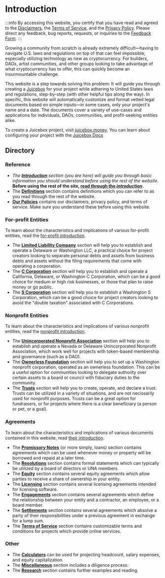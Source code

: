 # Introduction

:::info
By accessing this website, you certify that you have read and agreed to the [Disclaimers](/legal/policies/disclaimers.md), the [Terms of Service](/legal/policies/terms-of-service.md), and the [Privacy Policy](/legal/policies/privacy-policy.md). Please direct any feedback, bug reports, requests, or inquiries to the [Feedback Form](https://w925cbk0d44.typeform.com/to/v1uWhA75).
:::

Growing a community from scratch is already extremely difficult—having to navigate U.S. laws and regulations on top of that can feel impossible, especially utilizing technology as new as cryptocurrency. For builders, DAOs, artist communities, and other groups looking to take advantage of what cryptocurrency has to offer, this can quickly become an insurmountable challenge.

This website is a step towards solving this problem: It will guide you through creating a [Juicebox](/legal/intro/start.md#what-is-juicebox) for your project while adhering to United States laws and regulations, step-by-step (with other helpful tips along the way). In specific, this website will automatically customize and format vetted legal documents based on simple inputs—in some cases, only your project's name and a date. The documents cover a variety of use-cases and applications for individuals, DAOs, communities, and profit-seeking entities alike.

To create a Juicebox project, visit [juicebox.money](https://juicebox.money/create). You can learn about configuring your project with the [Juicebox Docs](https://info.juicebox.money/user)

## Directory

### Reference

- _The [**Introduction**](/legal/intro/README.md) section (you are here) will guide you through basic information you should understand before using the rest of the website._ **Before using the rest of the site, [read through the _introduction_](/legal/intro/start.md).**
- The [**Definitions**](/legal/definitions/README.md) section contains definitions which you can refer to as you read through the rest of the website.
- [**Our Policies**](/legal/policies/README.md) contains our disclaimers, privacy policy, and terms of service. Make sure you understand these before using this website.

### For-profit Entities

To learn about the characteristics and implications of various for-profit entities, read the [for-profit introduction](/legal/intro/for-profit.md).

- The [**Limited Liability Company**](/legal/llcs/README.md) section will help you to establish and operate a Delaware or Washington LLC, a practical choice for project creators looking to separate personal debts and assets from business debts and assets without the filing requirements that come with operating a corporation.
- The [**C Corporation**](/legal/ccorp/README.md) section will help you to establish and operate a California, Delaware, or Washington C Corporation, which can be a good choice for medium or high risk businesses, or those that plan to raise money or go public.
- The [**S Corporation**](/legal/scorp/README.md) section will help you to establish a Washington S Corporation, which can be a good choice for project creators looking to avoid the "double taxation" associated with C Corporations.

### Nonprofit Entities

To learn about the characteristics and implications of various nonprofit entities, read the [nonprofit introduction](/legal/intro/nonprofit.md).

- The [**Unincorporated Nonprofit Association**](/legal/unas/README.md) section will help you to establish and operate a Nevada or Delaware Unincorporated Nonprofit Association, which work well for projects with token-based membership and governance (such as a DAO).
- The [**Ownerless Foundation**](/legal/foundation/README.md) section will help you to set up a Washington nonprofit corporation, operated as an ownerless foundation. This can be a useful option for communities looking to delegate authority over certain assets to a board or council with fiduciary duties to the community.
- The [**Trusts**](/legal/trusts/README.md) section will help you to create, operate, and declare a trust. Trusts can be utilized in a variety of situations, and are not necissarily used for nonprofit purposes. Trusts can be a great option for fundraisers, or for projects where there is a clear beneficiary (a person or pet, or a goal).

### Agreements

To learn about the characteristics and implications of various documents contained in this website, read [their introduction](/legal/intro/other-documents.md).

- The [**Promissory Notes**](/legal/promissory-notes/README.md) (or more simply, loans) section contains agreements which can be used whenever money or property will be borrowed and repaid at a later time.
- The [**Resolutions**](/legal/resolutions/README.md) section contains formal statements which can typically be utilized by a board of directors or UNA members.
- The [**Equity**](/legal/tokens/README.md) section contains several equity agreements which allow parties to receive a share of ownership in your entity.
- The [**Licensing**](/legal/licensing/README.md) section contains several licensing agreements intended for licensing software.
- The [**Engagements**](/legal/engagements/README.md) section contains several agreements which define the relationship between your entity and a contractor, an employee, or a board member.
- The [**Settlements**](/legal/settlements/README.md) section contains several agreements which absolve a party of their responsibilities under a previous agreement in exchange for a lump sum.
- The [**Terms of Service**](/legal/tos/README.md) section contains customizable terms and conditions for projects which provide online services.

### Other

- The [**Calculators**](/legal/calculators/README.md) can be used for projecting headcount, salary expenses, and equity capitalization.
- The [**Miscellaneous**](/legal/misc/README.md) section includes a diligence process.
- The [**Research**](/legal/research/README.md) section contains further examples and reading.
